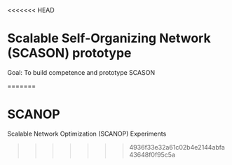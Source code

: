 <<<<<<< HEAD
# Scalable Self-Organizing Network (SCASON) prototype 

Goal: To build competence and prototype  SCASON


=======
# SCANOP
Scalable  Network Optimization (SCANOP) Experiments
>>>>>>> 4936f33e32a61c02b4e2144abfa43648f0f95c5a
